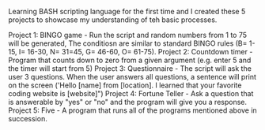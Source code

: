 Learning BASH scripting language for the first time and I created these 5 projects to showcase my understanding of teh basic processes.

Project 1: BINGO game - Run the script and random numbers from 1 to 75 will be generated, The conditiosn are similar to standard BINGO rules (B= 1-15, I= 16-30, N= 31=45, G= 46-60, O= 61-75).
Project 2: Countdown timer - Program that counts down to zero from a given argument (e.g. enter 5 and the timer will start from 5)
Project 3: Questionnaire - The script will ask the user 3 questions. When the user answers all questions, a sentence will print on the screen ('Hello [name] from [location]. I learned that your favorite coding website is [website]")
Project 4: Fortune Teller - Ask a question that is answerable by "yes" or "no" and the program will give you a response.
Project 5: Five - A program that runs all of the programs mentioned above in succession.
